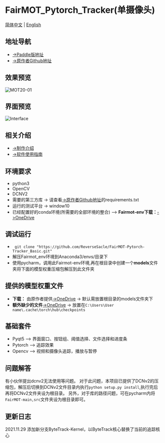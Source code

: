 # FairMOT_Pytorch_Tracker(单摄像头)
[简体中文](https://github.com/ReverseSacle/FairMOT-Pytorch-Tracker_Basic/blob/main/README.md) | [English](https://github.com/ReverseSacle/FairMOT-Pytorch-Tracker_Basic/blob/main/README_en.md)

地址导航
---
+ [->Paddle版地址](https://github.com/ReverseSacle/FairMOT-Paddle-Tracker_Basic)
+ [->原作者Github地址](https://github.com/ifzhang/FairMOT)

效果预览
---
![MOT20-01](https://github.com/ReverseSacle/FairMOT-Pytorch-Tracker_Basic/blob/main/docs/MOT20-01.gif)

界面预览
---
![Interface](https://user-images.githubusercontent.com/73418195/126268446-f38053a6-3b1c-4c3f-98c2-afe07030a8ff.png)


相关介绍
---
+ [->制作介绍](https://github.com/ReverseSacle/FairMOT-Pytorch-Tracker_Basic/blob/main/docs/Making_Introduction_cn.md)
+ [->软件使用指南](https://github.com/ReverseSacle/FairMOT-Pytorch-Tracker_Basic/blob/main/docs/The_fuction_of_program_cn.md)


环境要求
---
+ python3
+ OpenCV
+ DCNV2
+ 需要的第三方库 -> 请查看[->原作者Github地址](https://github.com/ifzhang/FairMOT)的requirements.txt
+ 运行的测试平台 -> window10
+ 已经配置好的conda环境(所需要的全部环境的整合) --> **Fairmot-env下载：**[->OneDrive](https://1drv.ms/u/s!AlYD8lJlPHCIh24gf-IZtNYYN4r0?e=qhCxTc)

调试运行
---
+ ``` git clone "https://github.com/ReverseSacle/FairMOT-Pytorch-Tracker_Basic.git"```
+ 解压Fairmot_env环境到Anaconda3/envs/目录下
+ 使用pycharm，调用此Fairmot-env环境,再在根目录中创建一个**models**文件夹将下面的模型权重压缩包解压到此文件夹


提供的模型权重文件
---
+ **下载：** 由原作者提供[->OneDrive](https://1drv.ms/u/s!AlYD8lJlPHCIh22rxkVDfBph2VCM?e=KBA6il) -> 默认需放置根目录的models文件夹下
+ **额外缺少的文件**[->OneDrive](https://1drv.ms/u/s!AlYD8lJlPHCIh2xS1T_M_RBKkTIf?e=Wmgmtd) -> 放置在```C:\Users\User name\.cache\torch\hub\checkpoints```

基础套件
---
+ Pyqt5 --> 界面窗口、按钮组、阈值选择、文件选择和进度条
+ Pytorch --> 追踪效果
+ Opencv --> 视频和摄像头追踪，播放与暂停

问题解答
---
有小伙伴提出dcnv2无法使用等问题。
对于此问题，本项目已提供了DCNv2的压缩包，解压后切换到DCNv2文件目录内执行```python setup.py install```,执行完后再将DCNv2文件夹设为根目录。
另外，对于库的路径问题，可在pycharm内将```FairMOT-main,src```文件夹设为根目录即可。

更新日志
---
2021.11.29  添加新分支ByteTrack-Kernel，以ByteTrack核心替换了当前的追踪核心
